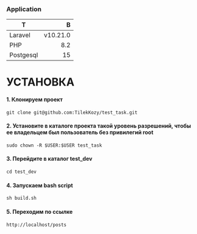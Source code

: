 ### Application

|  Т            |    В       |
| ---------     | -----:     |
| Laravel       |   v10.21.0 |
| PHP       |     8.2 |
| Postgesql |      15 |

# УСТАНОВКА 

#### 1. Клонируем проект

```code
git clone git@github.com:TilekKozy/test_task.git
```

#### 2. Установите в каталоге проекта такой уровень разрешений, чтобы ее владельцем был пользователь без привилегий root

```code
sudo chown -R $USER:$USER test_task
```

#### 3. Перейдите в каталог test_dev

```code
cd test_dev
```

#### 4. Запускаем bash script

```code
sh build.sh
```

#### 5. Переходим по ссылке 

```code
http://localhost/posts
```



